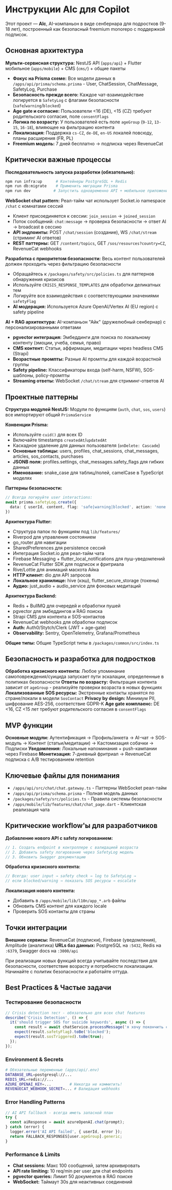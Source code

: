 # Инструкции AIc для Copilot

Этот проект — **AIc**, AI-компаньон в виде сенбернара для подростков (9-18 лет), построенный как безопасный freemium monorepo с поддержкой подписок.

## Основная архитектура

**Мульти-сервисная структура:** NestJS API (`apps/api`) + Flutter мобильное (`apps/mobile`) + CMS (`cms/`) + общие пакеты
- **Фокус на Prisma схеме:** Все модели данных в `/apps/api/prisma/schema.prisma` - User, ChatSession, ChatMessage, SafetyLog, Purchase
- **Безопасность прежде всего:** Каждое чат-взаимодействие логируется в `SafetyLog` с флагами безопасности (`safe`/`warning`/`blocked`)
- **Age gate и согласие:** Пользователи <16 (DE), <15 (CZ) требуют родительского согласия, поле `consentFlags`
- **Логика по возрасту:** У пользователей есть поле `ageGroup` (`9-12`, `13-15`, `16-18`), влияющее на фильтрацию контента
- **Локализация:** Поддержка `cs-CZ`, `de-DE`, `en-US` локалей повсюду, планы расширения (FR, PL)
- **Freemium модель:** 7 дней бесплатно → подписка через RevenueCat

## Критически важные процессы

**Последовательность запуска разработки (обязательно):**
```bash
npm run infra:up      # Контейнеры PostgreSQL + Redis
npm run db:migrate    # Применить миграции Prisma
npm run dev          # Запустить одновременно API + мобильное приложение
```

**WebSocket chat pattern:** Реал-тайм чат использует Socket.io namespace `/chat` с комнатами сессий
- Клиент присоединяется к сессии: `join_session` → `joined_session`
- Поток сообщений: `chat:message` → проверка безопасности → ответ AI → broadcast в сессию
- **API эндпоинты:** POST `/chat/session` (создание), WS `/chat/stream` (стриминг AI ответов)
- **REST паттерны:** GET `/content/topics`, GET `/sos/resources?country=CZ`, RevenueCat webhooks

**Разработка с приоритетом безопасности:** Весь контент пользователей должен проходить через фильтрацию безопасности
- Обращайтесь к `/packages/safety/src/policies.ts` для паттернов обнаружения кризисов
- Используйте `CRISIS_RESPONSE_TEMPLATES` для обработки деликатных тем
- Логируйте все взаимодействия с соответствующими значениями `safetyFlag`
- **AI модерация:** Используется Azure OpenAI/Vertex AI (EU region) с safety pipeline

**AI + RAG архитектура:** AI-компаньон "Айк" (дружелюбный сенбернар) с персонализированными ответами
- **pgvector интеграция:** Эмбеддинги для поиска по локальному контенту (эмоции, учеба, семья, право)
- **CMS контент:** Статьи, аффирмации, медитации через headless CMS (Strapi)
- **Возрастные промпты:** Разные AI промпты для каждой возрастной группы
- **Safety pipeline:** Классификаторы входа (self-harm, NSFW), SOS-шаблоны, policy-промпты
- **Streaming ответы:** WebSocket `/chat/stream` для стриминг-ответов AI

## Проектные паттерны

**Структура модулей NestJS:** Модули по функциям (`auth`, `chat`, `sos`, `users`) все импортируют общий `PrismaService`

**Конвенции Prisma:**
- Используйте `cuid()` для всех ID
- Включайте timestamps `createdAt`/`updatedAt`
- Каскадное удаление для данных пользователя (`onDelete: Cascade`)
- **Основные таблицы:** users, profiles, chat_sessions, chat_messages, articles, sos_contacts, purchases
- **JSONB поля:** profiles.settings, chat_messages.safety_flags для гибких данных
- **Именование:** snake_case для таблиц/полей, camelCase в TypeScript моделях

**Паттерны безопасности:**
```typescript
// Всегда логируйте user interactions:
await prisma.safetyLog.create({
  data: { userId, content, flag: 'safe|warning|blocked', action: 'none|warning|escalate' }
})
```

**Архитектура Flutter:**
- Структура папок по функциям под `lib/features/`
- Riverpod для управления состоянием
- go_router для навигации
- SharedPreferences для persistence сессий
- Интеграция Socket.io для реал-тайм чата
- Firebase Messaging + flutter_local_notifications для пуш-уведомлений
- RevenueCat Flutter SDK для подписок и фритриала
- Rive/Lottie для анимаций маскота Айка
- **HTTP клиент:** dio для API запросов
- **Локальное хранилище:** hive (кэш), flutter_secure_storage (токены)
- **Аудио:** just_audio + audio_service для фоновых медитаций

**Архитектура Backend:**
- Redis + BullMQ для очередей и обработки пушей
- pgvector для эмбеддингов и RAG поиска
- Strapi CMS для контента и SOS-контактов
- RevenueCat webhooks для обработки подписок
- **Auth:** Auth0/Stytch/Clerk (JWT + age-gate)
- **Observability:** Sentry, OpenTelemetry, Grafana/Prometheus

**Общие типы:** Общие TypeScript типы в `/packages/common/src/index.ts`

## Безопасность и разработка для подростков

**Обработка кризисного контента:** Любое упоминание самоповреждения/суицида запускает пути эскалации, определенные в политиках безопасности
**Ответы по возрасту:** Фильтрация контента зависит от `ageGroup` - реализуйте проверки возраста в новых функциях
**Локализованные SOS ресурсы:** Экстренные контакты хранятся по стране/локали в модели `SosContact`
**Privacy by design:** Минимум PII, шифрование AES-256, соответствие GDPR-K
**Age gate комплаенс:** DE <16, CZ <15 лет требуют родительского согласия в `consentFlags`

## MVP функции

**Основные модули:** Аутентификация → Профиль/анкета → AI-чат → SOS-модуль → Контент (статьи/медитации) → Кастомизация собачки → Подписки
**Уведомления:** Локальные напоминания + push-кампании через Firebase
**Монетизация:** 7-дневный фритриал → RevenueCat подписка с A/B тестированием retention

## Ключевые файлы для понимания

- `/apps/api/src/chat/chat.gateway.ts` - Паттерны WebSocket реал-тайм
- `/apps/api/prisma/schema.prisma` - Полная модель данных
- `/packages/safety/src/policies.ts` - Правила системы безопасности
- `/apps/mobile/lib/features/chat/chat_page.dart` - Клиентская реализация чата

## Критические workflow'ы для разработчиков

**Добавление нового API с safety логированием:**
```typescript
// 1. Создать endpoint в контроллере с валидацией возраста
// 2. Добавить safety логирование через SafetyLog модель
// 3. Обновить Swagger документацию
```

**Обработка кризисного контента:**
```typescript
// Всегда: user input → safety check → log to SafetyLog → 
// если blocked/warning → показать SOS ресурсы → escalate
```

**Локализация нового контента:**
- Добавить в `/apps/mobile/lib/l10n/app_*.arb` файлы
- Обновить CMS контент для каждого locale
- Проверить SOS контакты для страны

## Точки интеграции

**Внешние сервисы:** RevenueCat (подписки), Firebase (уведомления), Amplitude (аналитика)
**URLs баз данных:** PostgreSQL на `:5432`, Redis на `:6379`, Swagger docs на `:3000/api`

При реализации новых функций всегда учитывайте последствия для безопасности, соответствие возрасту и потребности локализации. Начинайте с политик безопасности и работайте оттуда.

## Best Practices & Частые задачи

### Тестирование безопасности
```typescript
// Crisis detection тест - обязательно для всех chat features
describe('Crisis Detection', () => {
  it('should trigger SOS for suicide keywords', async () => {
    const result = await chatService.processMessage('я хочу покончить с собой');
    expect(result.safetyFlag).toBe('blocked');
    expect(result.sosTriggered).toBe(true);
  });
});
```

### Environment & Secrets
```bash
# Обязательные переменные (apps/api/.env)
DATABASE_URL=postgresql://...
REDIS_URL=redis://...
AZURE_OPENAI_KEY=...        # Никогда не коммитить!
REVENUECAT_WEBHOOK_SECRET=... # Валидация webhooks
```

### Error Handling Patterns
```typescript
// AI API fallback - всегда иметь запасной план
try {
  const aiResponse = await azureOpenAI.chat(prompt);
} catch (error) {
  logger.error('AI API failed', { userId, error });
  return FALLBACK_RESPONSES[user.ageGroup].generic;
}
```

### Performance & Limits
- **Chat sessions:** Макс 100 сообщений, затем архивировать
- **API rate limiting:** 10 req/min per user для chat endpoints
- **pgvector queries:** Лимит 50 документов в RAG поиске
- **WebSocket:** Таймаут 30s для неактивных соединений